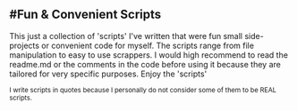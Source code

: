 #Fun & Convenient Scripts
---
This just a collection of 'scripts' I've written that were fun small side-projects or convenient code for myself. The scripts range from file manipulation to easy to use scrappers. I would high recommend to read the readme.md or the comments in the code before using it because they are tailored for very specific purposes. Enjoy the 'scripts'

<sub>I write scripts in quotes because I personally do not consider some of them to be REAL scripts.</sub>
